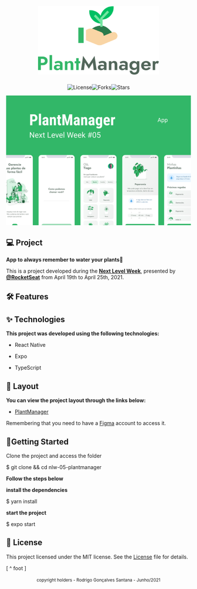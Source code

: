 <h1 align="center">
    <img src=".github/logo.svg" style="zoom:75%" />
</h1>

<p align="center">
    <img  src="https://img.shields.io/static/v1?label=license&message=MIT&color=FFFFFF&labelColor=32B768" alt="License"><img src="https://img.shields.io/github/forks/birobirobiro/nlw-05-plantmanager?label=forks&message=MIT&color=FFFFFF&labelColor=32B768" alt="Forks"><img src="https://img.shields.io/github/stars/birobirobiro/nlw-05-plantmanager?label=stars&message=MIT&color=FFFFFF&labelColor=32B768" alt="Stars">
</p>

<p align="center">
    <img src=".github/plantmanager-preview.png">
</p>


## :computer: Project

__App to always remember to water your plants__🌱

This is a project developed during the **[Next Level Week](https://nextlevelweek.com/)**, presented by **[@RocketSeat](https://github.com/RocketSeat)** from April 19th to April 25th, 2021.

## :hammer_and_wrench: Features



## ✨ Technologies

__This project was developed using the following technologies:__

- React Native

- Expo

- TypeScript

  

## 🔖 Layout

__You can view the project layout through the links below:__

- [PlantManager](https://www.figma.com/file/IhQRtrOZdu3TrvkPYREzOy/PlantManager) 

Remembering that you need to have a [Figma](http://figma.com/) account to access it.

## 🚀Getting Started

Clone the project and access the folder

$ git clone && cd nlw-05-plantmanager

__Follow the steps below__

__install the dependencies__

$ yarn install

 __start the project__

$ expo start

## 📄 License

This project licensed under the MIT license. See the [License](LICENSE.md) file for details.

[ ^ foot ]



<div align="center">
  <small>copyright holders - Rodrigo Gonçalves Santana - Junho/2021</small>
</div>
